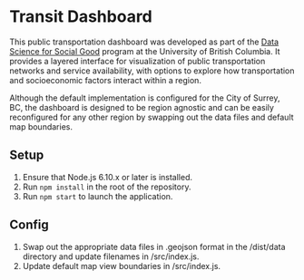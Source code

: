 # Transit Dashboard
This public transportation dashboard was developed as part of the [Data Science for Social Good](https://dsi.ubc.ca/data-science-social-good-dssg-program) program at the University of British Columbia. It provides a layered interface for visualization of public transportation networks and service availability, with options to explore how transportation and socioeconomic factors interact within a region. 

Although the default implementation is configured for the City of Surrey, BC, the dashboard is designed to be region agnostic and can be easily reconfigured for any other region by swapping out the data files and default map boundaries.

## Setup
1. Ensure that Node.js 6.10.x or later is installed.
2. Run ```npm install``` in the root of the repository.
3. Run ```npm start``` to launch the application.

## Config
1. Swap out the appropriate data files in .geojson format in the /dist/data directory and update filenames in /src/index.js.
2. Update default map view boundaries in /src/index.js.
